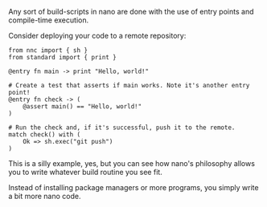 Any sort of build-scripts in nano are done with the use of entry points and compile-time execution.

Consider deploying your code to a remote repository:

```nano
from nnc import { sh }
from standard import { print }

@entry fn main -> print "Hello, world!"

# Create a test that asserts if main works. Note it's another entry point!
@entry fn check -> (
    @assert main() == "Hello, world!"
)

# Run the check and, if it's successful, push it to the remote.
match check() with (
    Ok => sh.exec("git push")
)

```

This is a silly example, yes, but you can see how nano's philosophy allows you to write whatever build routine you see fit.

Instead of installing package managers or more programs, you simply write a bit more nano code.